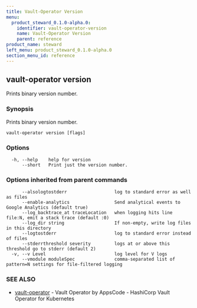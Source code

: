 ```yaml
---
title: Vault-Operator Version
menu:
  product_steward_0.1.0-alpha.0:
    identifier: vault-operator-version
    name: Vault-Operator Version
    parent: reference
product_name: steward
left_menu: product_steward_0.1.0-alpha.0
section_menu_id: reference
---
```

## vault-operator version

Prints binary version number.

### Synopsis

Prints binary version number.

```
vault-operator version [flags]
```

### Options

```
  -h, --help    help for version
      --short   Print just the version number.
```

### Options inherited from parent commands

```
      --alsologtostderr                  log to standard error as well as files
      --enable-analytics                 Send analytical events to Google Analytics (default true)
      --log_backtrace_at traceLocation   when logging hits line file:N, emit a stack trace (default :0)
      --log_dir string                   If non-empty, write log files in this directory
      --logtostderr                      log to standard error instead of files
      --stderrthreshold severity         logs at or above this threshold go to stderr (default 2)
  -v, --v Level                          log level for V logs
      --vmodule moduleSpec               comma-separated list of pattern=N settings for file-filtered logging
```

### SEE ALSO

* [vault-operator](/docs/reference/vault-operator.md)	 - Vault Operator by AppsCode - HashiCorp Vault Operator for Kubernetes

